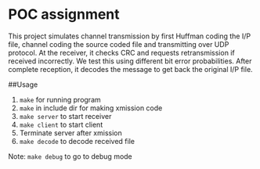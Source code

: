 # POC assignment

This project simulates channel transmission by first Huffman coding the I/P file, channel coding the source coded file and transmitting over UDP protocol. At the receiver, it checks CRC and requests retransmission if received incorrectly. We test this using different bit error probabilities. After complete reception, it decodes the message to get back the original I/P file.   

##Usage
1. `make` for running program
2. `make` in include dir for making xmission code
3. `make server` to start receiver
4. `make client` to start client
5. Terminate server after xmission
6. `make decode` to decode received file

Note: `make debug` to go to debug mode
